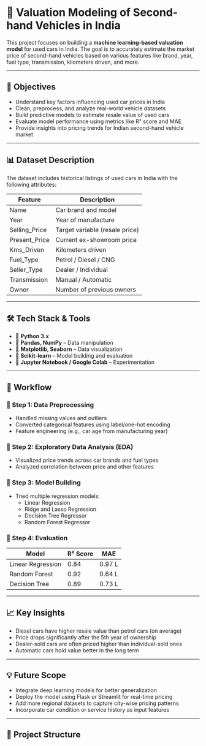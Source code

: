 # 🚗 Valuation Modeling of Second-hand Vehicles in India

This project focuses on building a **machine learning-based valuation model** for used cars in India. The goal is to accurately estimate the market price of second-hand vehicles based on various features like brand, year, fuel type, transmission, kilometers driven, and more.

---

## 🎯 Objectives

- Understand key factors influencing used car prices in India  
- Clean, preprocess, and analyze real-world vehicle datasets  
- Build predictive models to estimate resale value of used cars  
- Evaluate model performance using metrics like R² score and MAE  
- Provide insights into pricing trends for Indian second-hand vehicle market

---

## 📊 Dataset Description

The dataset includes historical listings of used cars in India with the following attributes:

| Feature           | Description                          |
|-------------------|--------------------------------------|
| Name              | Car brand and model                  |
| Year              | Year of manufacture                  |
| Selling_Price     | Target variable (resale price)       |
| Present_Price     | Current ex-showroom price            |
| Kms_Driven        | Kilometers driven                    |
| Fuel_Type         | Petrol / Diesel / CNG                |
| Seller_Type       | Dealer / Individual                  |
| Transmission      | Manual / Automatic                   |
| Owner             | Number of previous owners            |

---

## 🛠️ Tech Stack & Tools

- 📌 **Python 3.x**
- 📌 **Pandas, NumPy** – Data manipulation  
- 📌 **Matplotlib, Seaborn** – Data visualization  
- 📌 **Scikit-learn** – Model building and evaluation  
- 📌 **Jupyter Notebook / Google Colab** – Experimentation

---

## 🚀 Workflow

### 🔹 Step 1: Data Preprocessing

- Handled missing values and outliers  
- Converted categorical features using label/one-hot encoding  
- Feature engineering (e.g., car age from manufacturing year)

### 🔹 Step 2: Exploratory Data Analysis (EDA)

- Visualized price trends across car brands and fuel types  
- Analyzed correlation between price and other features

### 🔹 Step 3: Model Building

- Tried multiple regression models:
  - Linear Regression
  - Ridge and Lasso Regression
  - Decision Tree Regressor
  - Random Forest Regressor

### 🔹 Step 4: Evaluation

| Model                | R² Score | MAE    |
|----------------------|----------|--------|
| Linear Regression    | 0.84     | 0.97 L |
| Random Forest        | 0.92     | 0.64 L |
| Decision Tree        | 0.89     | 0.73 L |

---

## 📈 Key Insights

- Diesel cars have higher resale value than petrol cars (on average)  
- Price drops significantly after the 5th year of ownership  
- Dealer-sold cars are often priced higher than individual-sold ones  
- Automatic cars hold value better in the long term

---

## 💡 Future Scope

- Integrate deep learning models for better generalization  
- Deploy the model using Flask or Streamlit for real-time pricing  
- Add more regional datasets to capture city-wise pricing patterns  
- Incorporate car condition or service history as input features  

---

## 📁 Project Structure

